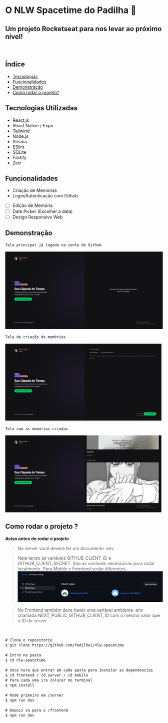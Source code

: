 # O NLW Spacetime do Padilha 🚀

## Um projeto Rocketseat para nos levar ao próximo nível!

<br>

## Índice

- <a href="Tecnologias Utilizadas"> Tecnologias </a>
- <a href="Funcionalidades"> Funcionalidades </a>
- <a href="Demonstração"> Demonstração </a>
- <a href="Como rodar o projeto ?"> Como rodar o projeto? </a>

## Tecnologias Utilizadas

- React.js
- React Native / Expo
- Tailwind
- Node.js
- Prisma
- ESlint
- SQLite
- Fastify
- Zod

## Funcionalidades

- Criação de Memórias
- Login/Autenticação com Github
- [ ] Edição de Memória
- [ ] Date Picker (Escolher a data)
- [ ] Design Responsivo Web

## Demonstração

    Tela principal já logada na conta do Github

![Tela principal](frontend\public\indexSpacetime.png)

    Tela de criação de memórias

![Tela principal](frontend\public\createMemories.png)

    Tela com as memórias criadas

![Tela principal](frontend\public\pageMemories.png)

## Como rodar o projeto ?

**Aviso antes de rodar o projeto**

> No server você deverá ter um documento .env

> Nele tendo as variáveis GITHUB_CLIENT_ID e GITHUB_CLIENT_SECRET. São as variáveis necessárias para rodar localmente. Para Mobile e Frontend serão diferentes.
> ![](frontend\public\devSetting.png)

> No Frontend também deve haver uma variável ambiente .env
> chamada NEXT_PUBLIC_GITHUB_CLIENT_ID com o mesmo valor que o ID do server.

<br>

```
# Clone o repositorio
$ git clone https://github.com/Padilha1/nlw-spacetime

# Entre na pasta
$ cd nlw-spacetime

# Voce tera que entrar em cada pasta para instalar as dependencias
$ cd frontend / cd server / cd mobile
# Para cada uma ira colocar no terminal
$ npm install

# Rode primeiro em /server
$ npm run dev

# Depois va para o /frontend
$ npm run dev

```
